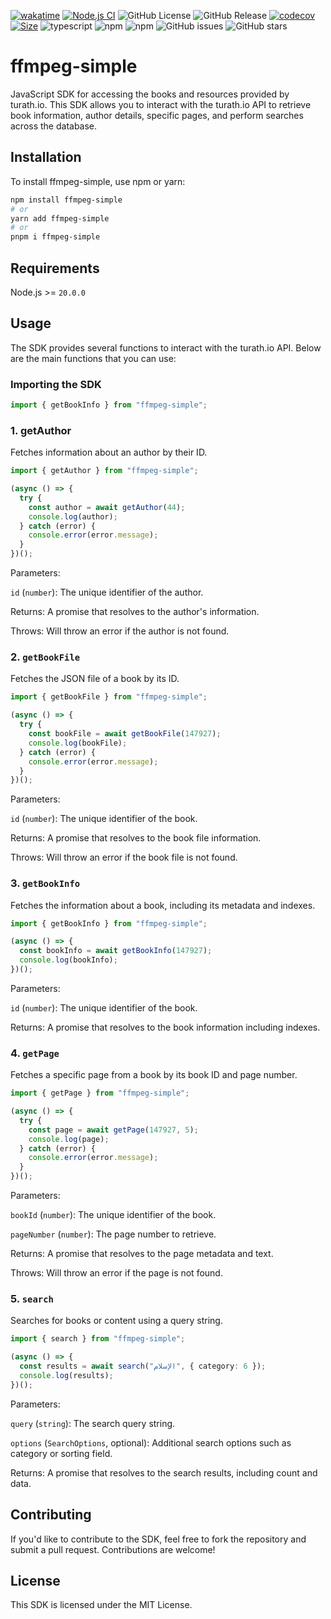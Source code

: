 [![wakatime](https://wakatime.com/badge/user/a0b906ce-b8e7-4463-8bce-383238df6d4b/project/e8859a7e-7cfc-4447-a7c0-965229145506.svg)](https://wakatime.com/badge/user/a0b906ce-b8e7-4463-8bce-383238df6d4b/project/e8859a7e-7cfc-4447-a7c0-965229145506) [![Node.js CI](https://github.com/ragaeeb/ffmpeg-simple/actions/workflows/build.yml/badge.svg)](https://github.com/ragaeeb/ffmpeg-simple/actions/workflows/build.yml) ![GitHub License](https://img.shields.io/github/license/ragaeeb/ffmpeg-simple) ![GitHub Release](https://img.shields.io/github/v/release/ragaeeb/ffmpeg-simple) [![codecov](https://codecov.io/gh/ragaeeb/ffmpeg-simple/graph/badge.svg?token=82MVUIM7MJ)](https://codecov.io/gh/ragaeeb/ffmpeg-simple) [![Size](https://deno.bundlejs.com/badge?q=ffmpeg-simple@1.0.0)](https://bundlejs.com/?q=ffmpeg-simple%401.0.0) ![typescript](https://badgen.net/badge/icon/typescript?icon=typescript&label&color=blue) ![npm](https://img.shields.io/npm/v/ffmpeg-simple) ![npm](https://img.shields.io/npm/dm/ffmpeg-simple) ![GitHub issues](https://img.shields.io/github/issues/ragaeeb/ffmpeg-simple) ![GitHub stars](https://img.shields.io/github/stars/ragaeeb/ffmpeg-simple?style=social)

# ffmpeg-simple

JavaScript SDK for accessing the books and resources provided by turath.io. This SDK allows you to interact with the turath.io API to retrieve book information, author details, specific pages, and perform searches across the database.

## Installation

To install ffmpeg-simple, use npm or yarn:

```bash
npm install ffmpeg-simple
# or
yarn add ffmpeg-simple
# or
pnpm i ffmpeg-simple
```

## Requirements

Node.js >= `20.0.0`

## Usage

The SDK provides several functions to interact with the turath.io API. Below are the main functions that you can use:

### Importing the SDK

```javascript
import { getBookInfo } from "ffmpeg-simple";
```

### 1. getAuthor

Fetches information about an author by their ID.

```typescript
import { getAuthor } from "ffmpeg-simple";

(async () => {
  try {
    const author = await getAuthor(44);
    console.log(author);
  } catch (error) {
    console.error(error.message);
  }
})();
```

Parameters:

`id` (`number`): The unique identifier of the author.

Returns: A promise that resolves to the author's information.

Throws: Will throw an error if the author is not found.

### 2. `getBookFile`

Fetches the JSON file of a book by its ID.

```typescript
import { getBookFile } from "ffmpeg-simple";

(async () => {
  try {
    const bookFile = await getBookFile(147927);
    console.log(bookFile);
  } catch (error) {
    console.error(error.message);
  }
})();
```

Parameters:

`id` (`number`): The unique identifier of the book.

Returns: A promise that resolves to the book file information.

Throws: Will throw an error if the book file is not found.

### 3. `getBookInfo`

Fetches the information about a book, including its metadata and indexes.

```typescript
import { getBookInfo } from "ffmpeg-simple";

(async () => {
  const bookInfo = await getBookInfo(147927);
  console.log(bookInfo);
})();
```

Parameters:

`id` (`number`): The unique identifier of the book.

Returns: A promise that resolves to the book information including indexes.

### 4. `getPage`

Fetches a specific page from a book by its book ID and page number.

```typescript
import { getPage } from "ffmpeg-simple";

(async () => {
  try {
    const page = await getPage(147927, 5);
    console.log(page);
  } catch (error) {
    console.error(error.message);
  }
})();
```

Parameters:

`bookId` (`number`): The unique identifier of the book.

`pageNumber` (`number`): The page number to retrieve.

Returns: A promise that resolves to the page metadata and text.

Throws: Will throw an error if the page is not found.

### 5. `search`

Searches for books or content using a query string.

```typescript
import { search } from "ffmpeg-simple";

(async () => {
  const results = await search("الإسلام", { category: 6 });
  console.log(results);
})();
```

Parameters:

`query` (`string`): The search query string.

`options` (`SearchOptions`, optional): Additional search options such as category or sorting field.

Returns: A promise that resolves to the search results, including count and data.

## Contributing

If you'd like to contribute to the SDK, feel free to fork the repository and submit a pull request. Contributions are welcome!

## License

This SDK is licensed under the MIT License.
